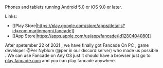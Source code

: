 Phones and tablets running Android 5.0 or iOS 9.0 or later.

Links: 

* [[Play Store|https://play.google.com/store/apps/details?id=com.martinmagni.fancade]]
* [[App Store|https://apps.apple.com/us/app/fancade/id1280404080]]

After spetember 22 of 2021 , we have finally got Fancade On PC , game developer @Per Nyblom (@per in our discord server) who made us possible . We can use Fancade on Any OS just it should have a browser just go to [play.fancade.com](play.fancade.com) and you can play fancade anywhere.